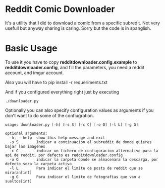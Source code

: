 # Reddit Comic Downloader #

It's a utility that I did to download a comic from a specific subredit. Not very usefull but anyway sharing is caring.
Sorry but the code is in spanglish.

# Basic Usage #

To use it you have to copy **redditdownloader.config.example** to **redditdownloader.config**, and fill the parameters, you need a reddit account, and imgur account.

Also you will have to pip install -r requeriments.txt

And if you configured everything right just by executing 
```
./downloader.py
```

Optionally you can also specify configuration values as arguments if you don't want to do some of the confiugration.

```
usage: downloader.py [-h] [-s S] [-c C] [-o O] [-l L] [-g G]

optional arguments:
  -h, --help  show this help message and exit
  -s S        Indicar a continuacion el subreddit de donde quieres bajar las imagenes
  -c C        indicar un fichero de configuracion alternativo para la api de reddit, por defecto es redditdownloader.config
  -o O        indicar la carpeta donde se almacenara la descarga, por defecto sera la carpeta activa
  -l L        Para indicar el limite de posts de reddit que se miraran[int]
  -g G        Para indicar el limite de fotografias que van a sueltos[int]
```